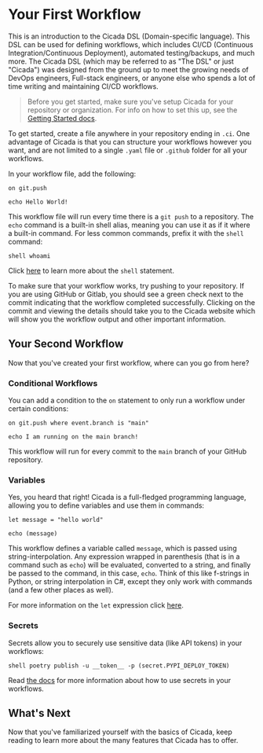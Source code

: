 # Your First Workflow

This is an introduction to the Cicada DSL (Domain-specific language). This DSL can be used for defining workflows,
which includes CI/CD (Continuous Integration/Continuous Deployment), automated testing/backups, and much more.
The Cicada DSL (which may be referred to as "The DSL" or just "Cicada") was designed from the ground up to meet
the growing needs of DevOps engineers, Full-stack engineers, or anyone else who spends a lot of time writing
and maintaining CI/CD workflows.

> Before you get started, make sure you've setup Cicada for your repository or organization. For info on how
> to set this up, see the [Getting Started docs](../getting-started.md).

To get started, create a file anywhere in your repository ending in `.ci`. One advantage of Cicada is that you
can structure your workflows however you want, and are not limited to a single `.yaml` file or `.github` folder
for all your workflows.

In your workflow file, add the following:

```
on git.push

echo Hello World!
```

This workflow file will run every time there is a `git push` to a repository. The `echo` command is a built-in
shell alias, meaning you can use it as if it where a built-in command. For less common commands, prefix it with
the `shell` command:

```
shell whoami
```

Click [here](./shell-stmt.md) to learn more about the `shell` statement.

To make sure that your workflow works, try pushing to your repository. If you are using GitHub or Gitlab, you
should see a green check next to the commit indicating that the workflow completed successfully.
Clicking on the commit and viewing the details should take you to the Cicada website which will show you
the workflow output and other important information.

## Your Second Workflow

Now that you've created your first workflow, where can you go from here?

### Conditional Workflows

You can add a condition to the `on` statement to only run a workflow under certain conditions:

```
on git.push where event.branch is "main"

echo I am running on the main branch!
```

This workflow will run for every commit to the `main` branch of your GitHub repository.

### Variables

Yes, you heard that right! Cicada is a full-fledged programming language, allowing you to define variables and
use them in commands:

```
let message = "hello world"

echo (message)
```

This workflow defines a variable called `message`, which is passed using string-interpolation. Any expression
wrapped in parenthesis (that is in a command such as `echo`) will be evaluated, converted to a string, and
finally be passed to the command, in this case, `echo`. Think of this like f-strings in Python, or string interpolation
in C#, except they only work with commands (and a few other places as well).

For more information on the `let` expression click [here](./let-expr.md).

### Secrets

Secrets allow you to securely use sensitive data (like API tokens) in your workflows:

```
shell poetry publish -u __token__ -p (secret.PYPI_DEPLOY_TOKEN)
```

Read [the docs](./secrets.md) for more information about how to use secrets in your workflows.

## What's Next

Now that you've familiarized yourself with the basics of Cicada, keep reading to learn more about
the many features that Cicada has to offer.
